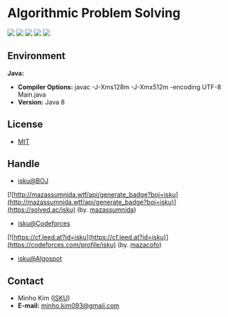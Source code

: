 # Algorithmic Problem Solving
[![](https://d2gd6pc034wcta.cloudfront.net/images/logo.png)](https://www.acmicpc.net)
[![](http://st.codeforces.com/s/37194/images/codeforces-logo-with-telegram.png)](http://codeforces.com)
[![](https://algospot.com/static/images/logo.png)](https://algospot.com/)
[![](http://ukiepc.info/images/acm-icpc-logo.gif)](https://icpc.baylor.edu)
[![](https://code.google.com/codejam/contest/static/logo_image1.gif)](https://code.google.com/codejam)


Environment
----------
**Java:**
- **Compiler Options:**  javac -J-Xms128m -J-Xmx512m -encoding UTF-8 Main.java
- **Version:**  Java 8


License
----------
- [MIT](LICENSE)


Handle
----------
- [isku@BOJ](https://www.acmicpc.net/user/isku)

[![http://mazassumnida.wtf/api/generate_badge?boj=isku](http://mazassumnida.wtf/api/generate_badge?boj=isku)](https://solved.ac/isku) (by. [mazassumnida](https://github.com/mazassumnida/mazassumnida))

- [isku@Codeforces](http://codeforces.com/profile/isku)

[![https://cf.leed.at?id=isku](https://cf.leed.at?id=isku)](https://codeforces.com/profile/isku) (by. [mazacofo](https://github.com/mazassumnida/mazacofo))


- [isku@Algospot](https://algospot.com/user/profile/25929)


Contact
----------
- Minho Kim ([ISKU](https://github.com/ISKU))
- **E-mail:** minho.kim093@gmail.com
